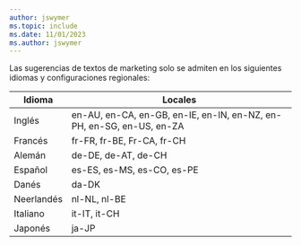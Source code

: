 ```yaml
---
author: jswymer
ms.topic: include
ms.date: 11/01/2023
ms.author: jswymer
---
```

Las sugerencias de textos de marketing solo se admiten en los siguientes idiomas y configuraciones regionales:

|Idioma|Locales|
|-|-|
|Inglés|en-AU, en-CA, en-GB, en-IE, en-IN, en-NZ, en-PH, en-SG, en-US, en-ZA|
|Francés|fr-FR, fr-BE, Fr-CA, fr-CH|
|Alemán|de-DE, de-AT, de-CH|
|Español |es-ES, es-MS, es-CO, es-PE|
|Danés|da-DK|
|Neerlandés|nl-NL, nl-BE|
|Italiano|it-IT, it-CH|
|Japonés|ja-JP|
